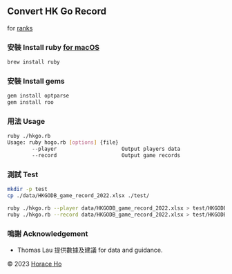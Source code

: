 ## Convert HK Go Record

for [ranks](https://github.com/horaceho/ranks)

### 安裝 Install ruby [for macOS](https://www.ruby-lang.org/en/documentation/installation/#homebrew)
```bash
brew install ruby
```

### 安裝 Install gems
```bash
gem install optparse
gem install roo
```

### 用法 Usage
```bash
ruby ./hkgo.rb
Usage: ruby hogo.rb [options] {file}
        --player                     Output players data
        --record                     Output game records
```

### 測試 Test
```bash
mkdir -p test
cp ./data/HKGODB_game_record_2022.xlsx ./test/

ruby ./hkgo.rb --player data/HKGODB_game_record_2022.xlsx > test/HKGODB-2022-player.csv
ruby ./hkgo.rb --record data/HKGODB_game_record_2022.xlsx > test/HKGODB-2022-record.csv
```

### 嗚謝 Acknowledgement

- Thomas Lau 提供數據及建議 for data and guidance.

&copy; 2023 [Horace Ho](https://horaceho.com)
